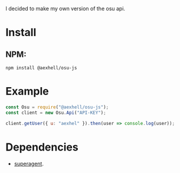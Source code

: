 I decided to make my own version of the osu api.

# Install
## NPM:
`npm install @aexhell/osu-js`

# Example
```js
const Osu = require("@aexhell/osu-js");
const client = new Osu.Api("API-KEY");

client.getUser({ u: "aexhel" }).then(user => console.log(user));
```

# Dependencies
* [superagent](https://npmjs/package/superagent).